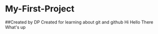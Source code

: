# My-First-Project
##Created by DP
Created for learning about git and github
Hi
Hello There
What's up